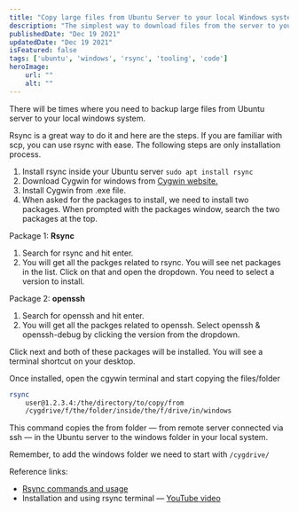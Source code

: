 ```yaml
---
title: "Copy large files from Ubuntu Server to your local Windows system with rsync."
description: "The simplest way to download files from the server to your local system"
publishedDate: "Dec 19 2021"
updatedDate: "Dec 19 2021"
isFeatured: false
tags: ['ubuntu', 'windows', 'rsync', 'tooling', 'code']
heroImage:
    url: ""
    alt: ""
---
```


There will be times where you need to backup large files from Ubuntu server to your local windows system. 

Rsync is a great way to do it and here are the steps. If you are familiar with scp, you can use rsync with ease. The following steps are only installation process.

1. Install rsync inside your Ubuntu server ```sudo apt install rsync```
2. Download Cygwin for windows from [Cygwin website.](https://www.cygwin.com/)
3. Install Cygwin from .exe file.
4. When asked for the packages to install, we need to install two packages. When prompted with the packages window, search the two packages at the top.

Package 1: **Rsync**

1. Search for rsync and hit enter.
2. You will get all the packges related to rsync. You will see net packages in the list. Click on that and open the dropdown. You need to select a version to install.

Package 2: **openssh**

1. Search for openssh and hit enter.
2. You will get all the packges related to openssh. Select openssh & openssh-debug by clicking the version from the dropdown.

Click next and both of these packages will be installed. You will see a terminal shortcut on your desktop.

Once installed, open the cgywin terminal and start copying the files/folder

```bash
rsync 
    user@1.2.3.4:/the/directory/to/copy/from 
    /cygdrive/f/the/folder/inside/the/f/drive/in/windows
```

This command copies the from folder — from remote server connected via ssh — in the Ubuntu server to the windows folder in your local system.

Remember, to add the windows folder we need to start with ```/cygdrive/```

Reference links:

- [Rsync commands and usage](https://linuxize.com/post/how-to-use-rsync-for-local-and-remote-data-transfer-and-synchronization/)
- Installation and using rsync terminal — [YouTube video](https://www.youtube.com/watch?v=PWCCJJ0i1ec)
